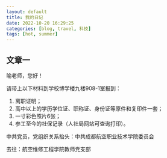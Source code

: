 ```yaml
---
layout: default
title: 我的日记
date: 2022-10-20 16:29:25
categories: [blog, travel, 科技]
tags: [hot, summer]
---
```


## 文章一

喻老师，您好！

请带上以下材料到学校博学楼九楼908-1室报到：

1. 离职证明；
2. 高中以上的学历学位证、职称证、身份证等原件和复印件一套；
3. 一寸彩色照片6张；
4. 参工至今的社保记录（人社局网站可查询打印）。

中共党员，党组织关系抬头：中共成都航空职业技术学院委员会   

去往：航空维修工程学院教师党支部


